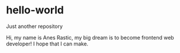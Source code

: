 # hello-world
Just another repository

Hi, my name is Anes Rastic, my big dream is to become frontend web developer! 
I hope that I can make.
